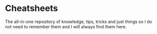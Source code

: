 # Cheatsheets

The all-in-one repository of knowledge, tips, tricks and just things so I do not need to remember them and I will always find them here.

